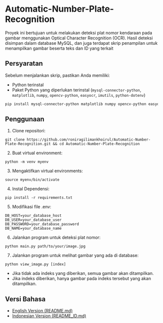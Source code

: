 # Automatic-Number-Plate-Recognition

Proyek ini bertujuan untuk melakukan deteksi plat nomor kendaraan pada gambar menggunakan Optical Character Recognition (OCR). Hasil deteksi disimpan dalam database MySQL, dan juga terdapat skrip penampilan untuk menampilkan gambar beserta teks dan ID yang terkait

## Persyaratan

Sebelum menjalankan skrip, pastikan Anda memiliki:

- Python terinstal
- Paket Python yang diperlukan terinstal (`mysql-connector-python`, `matplotlib`, `numpy`, `opencv-python`, `easyocr`, `imutils`, `python-dotenv`)

```bash
pip install mysql-connector-python matplotlib numpy opencv-python easyocr imutils python-dotenv
```

## Penggunaan

1. Clone repositori:

```
git clone https://github.com/roniragilimankhoirul/Automatic-Number-Plate-Recognition.git && cd Automatic-Number-Plate-Recognition
```

2. Buat virtual environment:

```
python -m venv myenv
```

3. Mengaktifkan virtual environments:

```
source myenv/bin/activate
```

4. Instal Dependensi:

```
pip install -r requirements.txt
```

5. Modifikasi file .env:

```
DB_HOST=your_database_host
DB_USER=your_database_user
DB_PASSWORD=your_database_password
DB_NAME=your_database_name
```

6. Jalankan program untuk deteksi plat nomor:

```
python main.py path/to/your/image.jpg
```

7. Jalankan program untuk melihat gambar yang ada di database:

```
python view_image.py [index]
```

- Jika tidak ada indeks yang diberikan, semua gambar akan ditampilkan.
- Jika indeks diberikan, hanya gambar pada indeks tersebut yang akan ditampilkan.

## Versi Bahasa

- [English Version (README.md)](README.md)
- [Indonesian Version (README_ID.md)](README_ID.md)
